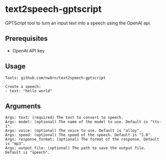 # text2speech-gptscript

GPTScript tool to turn an input text into a speech using the OpenAI api. 

## Prerequisites
- OpenAI API key

## Usage
```
Tools: github.com/nw0rn/text2speech-gptscript

Create a speech:
- text: "hello world"
```

## Arguments 
```
Args: text: (required) The text to convert to speech.
Args: model: (optional) The name of the model to use. Default is "tts-1".
Args: voice: (optional) The voice to use. Default is "alloy".
Args: speed: (optional) The speed of the speech. Default is "1.0".
Args: response_format: (optional) The format of the response. Default is "mp3".
Args: output_file: (optional) The path to save the output file. Default is "speech".
```